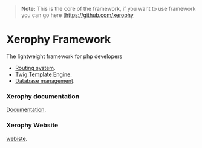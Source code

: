 > **Note:** This is the core of the framework, if you want to use framework you can go here (https://github.com/xerophy
# Xerophy Framework
The lightweight framework for php developers
- [Routing system](https://xerophy.com).
- [Twig Template Engine](https://twig.symfony.com/).
- [Database management](https://xerophy.com).


### Xerophy documentation 
 [Documentation](https://mohamedkhx.github.io/Xerophy-docs/#/).
 
### Xerophy Website
 [webiste](https://mohamedkhx.github.io/xerophy-website-design/).
